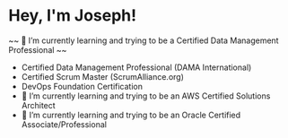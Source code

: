 # Hey, I'm Joseph!
~~ 🔭 I’m currently learning and trying to be a Certified Data Management Professional ~~
- Certified Data Management Professional (DAMA International)
- Certified Scrum Master (ScrumAlliance.org)
- DevOps Foundation Certification
- 🔭 I’m currently learning and trying to be an AWS Certified Solutions Architect
- 🔭 I’m currently learning and trying to be an Oracle Certified Associate/Professional


<!--
**uyjosephn/uyjosephn** is a ✨ _special_ ✨ repository because its `README.md` (this file) appears on your GitHub profile.

Here are some ideas to get you started:

- 🔭 I’m currently working on ...
- 🌱 I’m currently learning ...
- 👯 I’m looking to collaborate on ...
- 🤔 I’m looking for help with ...
- 💬 Ask me about ...
- 📫 How to reach me: ...
- 😄 Pronouns: ...
- ⚡ Fun fact: ...
-->
